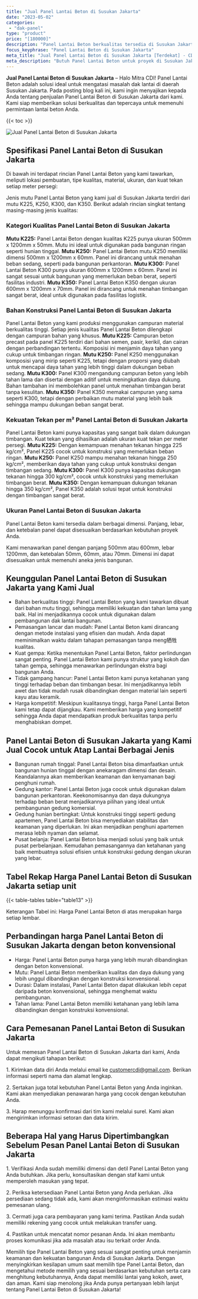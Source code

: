 ```yaml
---
title: "Jual Panel Lantai Beton di Susukan Jakarta"
date: "2023-05-02"
categories:
 - "dak-panel"
type: "product"
price: "[180000]"
description: "Panel Lantai Beton berkualitas tersedia di Susukan Jakarta. Panel Lantai Beton dirancang untuk kebutuhan konstruksi modern dengan performa prima. Konsultasi gratis."
focus_keyphrase: "Panel Lantai Beton di Susukan Jakarta"
meta_title: "Jual Panel Lantai Beton di Susukan Jakarta [Terdekat] - CDI"
meta_description: "Butuh Panel Lantai Beton untuk proyek di Susukan Jakarta?. Kami menyediakan Panel Lantai Beton premium untuk proyek konstruksi. Harga terbaik hanya di sini."
---
```


**Jual Panel Lantai Beton di Susukan Jakarta** – Halo Mitra CDI! Panel Lantai Beton adalah solusi ideal untuk mengatasi masalah dak lantai di daerah Susukan Jakarta. Pada posting blog kali ini, kami ingin menyajikan kepada Anda tentang penjualan Panel Lantai Beton di Susukan Jakarta dari kami. Kami siap memberikan solusi berkualitas dan tepercaya untuk memenuhi permintaan lantai beton Anda.

{{< toc >}}

![Jual Panel Lantai Beton di Susukan Jakarta](/images/dak-panel/dak-panel-10.jpg)

## Spesifikasi Panel Lantai Beton di Susukan Jakarta

Di bawah ini terdapat rincian Panel Lantai Beton yang kami tawarkan, meliputi lokasi pembuatan, tipe kualitas, material, ukuran, dan kuat tekan setiap meter persegi:

Jenis mutu Panel Lantai Beton yang kami jual di Susukan Jakarta terdiri dari mutu K225, K250, K300, dan K350. Berikut adalah rincian singkat tentang masing-masing jenis kualitas:

### Kategori Kualitas Panel Lantai Beton di Susukan Jakarta

**Mutu K225:** Panel Lantai Beton dengan kualitas K225 punya ukuran 500mm x 1200mm x 50mm. Mutu ini ideal untuk digunakan pada bangunan ringan seperti hunian tinggal.
**Mutu K250:** Panel Lantai Beton mutu K250 memiliki dimensi 500mm x 1200mm x 60mm. Panel ini dirancang untuk menahan beban sedang, seperti pada bangunan perkantoran.
**Mutu K300:** Panel Lantai Beton K300 punya ukuran 600mm x 1200mm x 60mm. Panel ini sangat sesuai untuk bangunan yang memerlukan beban berat, seperti fasilitas industri.
**Mutu K350:** Panel Lantai Beton K350 dengan ukuran 600mm x 1200mm x 70mm. Panel ini dirancang untuk menahan timbangan sangat berat, ideal untuk digunakan pada fasilitas logistik.

### Bahan Konstruksi Panel Lantai Beton di Susukan Jakarta

Panel Lantai Beton yang kami produksi menggunakan campuran material berkualitas tinggi. Setiap jenis kualitas Panel Lantai Beton dilengkapi dengan campuran bahan yang khusus.
**Mutu K225:** Campuran beton precast pada panel K225 terdiri dari bahan semen, pasir, kerikil, dan cairan dengan perbandingan tertentu. Komposisi ini menjamin daya tahan yang cukup untuk timbangan ringan.
**Mutu K250:** Panel K250 menggunakan komposisi yang mirip seperti K225, tetapi dengan proporsi yang diubah untuk mencapai daya tahan yang lebih tinggi dalam dukungan beban sedang.
**Mutu K300:** Panel K300 mengandung campuran beton yang lebih tahan lama dan disertai dengan aditif untuk meningkatkan daya dukung. Bahan tambahan ini membolehkan panel untuk menahan timbangan berat tanpa kesulitan.
**Mutu K350:** Panel K350 memakai campuran yang sama seperti K300, tetapi dengan perbaikan mutu material yang lebih baik sehingga mampu dukungan beban sangat berat.

### Kekuatan Tekan per m² Panel Lantai Beton di Susukan Jakarta

Panel Lantai Beton kami punya kapasitas yang sangat baik dalam dukungan timbangan. Kuat tekan yang dihasilkan adalah ukuran kuat tekan per meter persegi.
**Mutu K225:** Dengan kemampuan menahan tekanan hingga 225 kg/cm², Panel K225 cocok untuk konstruksi yang memerlukan beban ringan.
**Mutu K250:** Panel K250 mampu menahan tekanan hingga 250 kg/cm², memberikan daya tahan yang cukup untuk konstruksi dengan timbangan sedang.
**Mutu K300:** Panel K300 punya kapasitas dukungan tekanan hingga 300 kg/cm², cocok untuk konstruksi yang memerlukan timbangan berat.
**Mutu K350:** Dengan kemampuan dukungan tekanan hingga 350 kg/cm², Panel K350 adalah solusi tepat untuk konstruksi dengan timbangan sangat berat.

### Ukuran Panel Lantai Beton di Susukan Jakarta

Panel Lantai Beton kami tersedia dalam berbagai dimensi. Panjang, lebar, dan ketebalan panel dapat disesuaikan berdasarkan kebutuhan proyek Anda.

Kami menawarkan panel dengan panjang 500mm atau 600mm, lebar 1200mm, dan ketebalan 50mm, 60mm, atau 70mm. Dimensi ini dapat disesuaikan untuk memenuhi aneka jenis bangunan.

## Keunggulan Panel Lantai Beton di Susukan Jakarta yang Kami Jual

*   Bahan berkualitas tinggi: Panel Lantai Beton yang kami tawarkan dibuat dari bahan mutu tinggi, sehingga memiliki kekuatan dan tahan lama yang baik. Hal ini menjadikannya cocok untuk digunakan dalam pembangunan dak lantai bangunan.
*   Pemasangan lancar dan mudah: Panel Lantai Beton kami dirancang dengan metode instalasi yang efisien dan mudah. Anda dapat meminimalkan waktu dalam tahapan pemasangan tanpa meng牺牲 kualitas.
*   Kuat gempa: Ketika menentukan Panel Lantai Beton, faktor perlindungan sangat penting. Panel Lantai Beton kami punya struktur yang kokoh dan tahan gempa, sehingga menawarkan perlindungan ekstra bagi bangunan Anda.
*   Tidak gampang hancur: Panel Lantai Beton kami punya ketahanan yang tinggi terhadap beban dan timbangan besar. Ini menjadikannya lebih awet dan tidak mudah rusak dibandingkan dengan material lain seperti kayu atau keramik.
*   Harga kompetitif: Meskipun kualitasnya tinggi, harga Panel Lantai Beton kami tetap dapat dijangkau. Kami memberikan harga yang kompetitif sehingga Anda dapat mendapatkan produk berkualitas tanpa perlu menghabiskan dompet.

## Panel Lantai Beton di Susukan Jakarta yang Kami Jual Cocok untuk Atap Lantai Berbagai Jenis

*   Bangunan rumah tinggal: Panel Lantai Beton bisa dimanfaatkan untuk bangunan hunian tinggal dengan anekaragam dimensi dan desain. Keandalannya akan memberikan keamanan dan kenyamanan bagi penghuni rumah.
*   Gedung kantor: Panel Lantai Beton juga cocok untuk digunakan dalam bangunan perkantoran. Keekonomisannya dan daya dukungnya terhadap beban berat menjadikannya pilihan yang ideal untuk pembangunan gedung komersial.
*   Gedung hunian bertingkat: Untuk konstruksi tinggi seperti gedung apartemen, Panel Lantai Beton bisa menyediakan stabilitas dan keamanan yang diperlukan. Ini akan menjadikan penghuni apartemen merasa lebih nyaman dan selamat.
*   Pusat belanja: Panel Lantai Beton bisa menjadi solusi yang baik untuk pusat perbelanjaan. Kemudahan pemasangannya dan ketahanan yang baik membuatnya solusi efisien untuk konstruksi gedung dengan ukuran yang lebar.

## Tabel Rekap Harga Panel Lantai Beton di Susukan Jakarta setiap unit

{{< table-tables table="table13" >}}

Keterangan Tabel ini: Harga Panel Lantai Beton di atas merupakan harga setiap lembar.

## Perbandingan harga Panel Lantai Beton di Susukan Jakarta dengan beton konvensional

*   Harga: Panel Lantai Beton punya harga yang lebih murah dibandingkan dengan beton konvensional.
*   Mutu: Panel Lantai Beton memberikan kualitas dan daya dukung yang lebih unggul dibandingkan dengan konstruksi konvensional.
*   Durasi: Dalam instalasi, Panel Lantai Beton dapat dilakukan lebih cepat daripada beton konvensional, sehingga menghemat waktu pembangunan.
*   Tahan lama: Panel Lantai Beton memiliki ketahanan yang lebih lama dibandingkan dengan konstruksi konvensional.

## Cara Pemesanan Panel Lantai Beton di Susukan Jakarta

Untuk memesan Panel Lantai Beton di Susukan Jakarta dari kami, Anda dapat mengikuti tahapan berikut:

1\.  Kirimkan data diri Anda melalui email ke customercdi@gmail.com. Berikan informasi seperti nama dan alamat lengkap.

2\.  Sertakan juga total kebutuhan Panel Lantai Beton yang Anda inginkan. Kami akan menyediakan penawaran harga yang cocok dengan kebutuhan Anda.

3\.  Harap menunggu konfirmasi dari tim kami melalui surel. Kami akan mengirimkan informasi setoran dan data kirim.

## Beberapa Hal yang Harus Dipertimbangkan Sebelum Pesan Panel Lantai Beton di Susukan Jakarta

1\.  Verifikasi Anda sudah memiliki dimensi dan detil Panel Lantai Beton yang Anda butuhkan. Jika perlu, konsultasikan dengan staf kami untuk memperoleh masukan yang tepat.

2\.  Periksa ketersediaan Panel Lantai Beton yang Anda perlukan. Jika persediaan sedang tidak ada, kami akan menginformasikan estimasi waktu pemesanan ulang.

3\.  Cermati juga cara pembayaran yang kami terima. Pastikan Anda sudah memiliki rekening yang cocok untuk melakukan transfer uang.

4\.  Pastikan untuk mencatat nomor pesanan Anda. Ini akan membantu proses komunikasi jika ada masalah atau isu terkait order Anda.

Memilih tipe Panel Lantai Beton yang sesuai sangat penting untuk menjamin keamanan dan kekuatan bangunan Anda di Susukan Jakarta. Dengan menyingkirkan kesilapan umum saat memilih tipe Panel Lantai Beton, dan mengetahui metode memilih yang sesuai berdasarkan kebutuhan serta cara menghitung kebutuhannya, Anda dapat memiliki lantai yang kokoh, awet, dan aman. Kami siap menolong jika Anda punya pertanyaan lebih lanjut tentang Panel Lantai Beton di Susukan Jakarta!